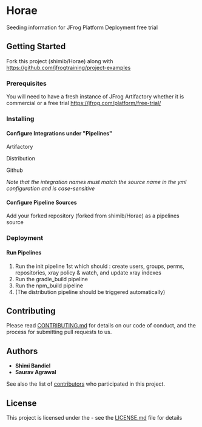 # Horae

Seeding information for JFrog Platform Deployment free trial

## Getting Started

Fork this project (shimib/Horae) along with https://github.com/jfrogtraining/project-examples

### Prerequisites

You will need to have a fresh instance of JFrog Artifactory whether it is commercial or a free trial
https://jfrog.com/platform/free-trial/


### Installing

#### Configure Integrations under "Pipelines"
  Artifactory
  
  Distribution
  
  Github
  
 *Note that the integration names must match the source name in the yml configuration and is case-sensitive*
 
 
#### Configure Pipeline Sources
  Add your forked repository (forked from shimib/Horae) as a pipelines source
  

### Deployment

#### Run Pipelines
  1. Run the init pipeline 1st which should : create users, groups, perms, repositories, xray policy & watch, and update xray indexes
  2. Run the gradle_build pipeline
  3. Run the npm_build pipeline
  4. (The distribution pipeline should be triggered automatically)

## Contributing

Please read [CONTRIBUTING.md](https://gist.github.com/PurpleBooth/b24679402957c63ec426) for details on our code of conduct, and the process for submitting pull requests to us.

## Authors

* **Shimi Bandiel**
* **Saurav Agrawal**

See also the list of [contributors](https://github.com/your/project/contributors) who participated in this project.

## License

This project is licensed under the - see the [LICENSE.md](LICENSE.md) file for details
